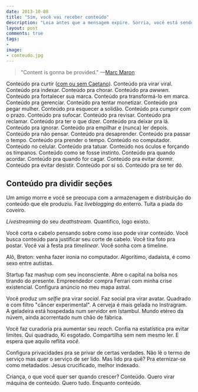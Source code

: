 ```yaml
---
date: 2013-10-08
title: "Sim, você vai receber conteúdo"
description: "Leia antes que a mensagem expire. Sorria, você está sendo tagueado"
layout: post
comments: true
tags:
- 
image:
- conteudo.jpg
---
```



> "Content is gonna be provided."
> —[Marc Maron](http://www.wtfpod.com/podcast/episodes/episode_430_-_laura_dern)

Conteúdo pra curtir ([com ou sem Caetano](https://www.youtube.com/watch?v=a3AHiwyZFVU)). Conteúdo pra virar viral. Conteúdo pra indexar. Conteúdo pra chorar. Conteúdo pra *awwwn*. Conteúdo pra fortalecer sua marca. Conteúdo pra transformá-lo em marca. Conteúdo pra gerenciar. Conteúdo pra tentar monetizar. Conteúdo pra pegar mulher. Conteúdo pra esquecer a solidão. Conteúdo pra cumprir com o prazo. Conteúdo pra sufocar. Conteúdo pra revisar. Conteúdo pra reclamar. Conteúdo pra ter o que dizer. Conteúdo pra deixar pra lá. Conteúdo pra ignorar. Conteúdo pra empilhar e (nunca) ler depois. Conteúdo pra não pensar. Conteúdo pra desaprender. Conteúdo pra passar o tempo. Conteúdo pra prender o tempo. Conteúdo no computador. Conteúdo no celular. Conteúdo pra tatuar. Conteúdo nos óculos e forçando os tímpanos. Conteúdo como se fosse instinto. Conteúdo pra quando acordar. Conteúdo pra quando for cagar. Conteúdo pra evitar dormir. Conteúdo pra evitar desistir. Conteúdo por si só. Conteúdo pra se ter dó.

## Conteúdo pra dividir seções

Um amigo morre e você se preocupa com a armazenagem e distribuição do conteúdo que ele produziu. Faz *liveblogging* do enterro. Tuíta a piada do coveiro.

*Livestreaming* do seu *deathstream*. Quantifico, logo existo.

Você corta o cabelo pensando sobre como isso pode virar conteúdo. Você busca conteúdo para justificar seu corte de cabelo. Você tira foto pra postar. Você vai à festa pra *timelinear*. Você sonha com a timeline.

Alô, Breton: venha fazer ironia no computador. Algorítimo, dadaísta, é como sexo entre autistas.

Startup faz mashup com seu inconsciente. Abre o capital na bolsa nos tirando do presente. Empreendedor compra Ferrari com minha crise existencial. Configura anúncio no meu mapa astral.

Você produz um *selfie* pra virar *social*. Faz social pra virar avatar. Quadrado e com filtro "câncer experimental". A cerveja é mais gelada no Instragram. A geladeira está hospedada num servidor em Istambul. Mundo etéreo da núvem, ainda acorrentado num chão de fábrica.

Você faz curadoria pra aumentar seu *reach*. Confia na estatística pra evitar limites. Qui quadrado, Ki esgotado. Compartilha sem nem mesmo ler. E espera que aquilo reflita *você*.

Configura privacidades pra se privar de certas verdades. Não lê o termo de serviço mas quer o serviço de ser lido. Mas lido pra quê? Pra eternizar-se como metadados. Jesus crucificado, melhor indexado.

Criança, o que você quer ser quando crescer? Conteúdo. Quero virar máquina de conteúdo. Quero tudo. Enquanto conteúdo.